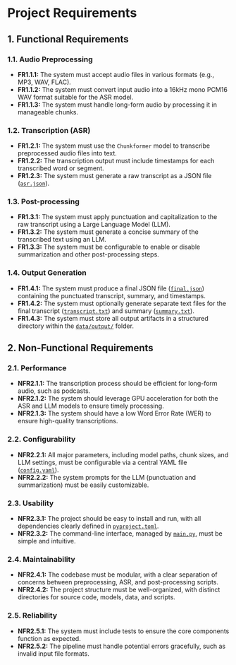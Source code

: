 # Project Requirements

## 1. Functional Requirements

### 1.1. Audio Preprocessing

- **FR1.1.1:** The system must accept audio files in various formats (e.g., MP3, WAV, FLAC).
- **FR1.1.2:** The system must convert input audio into a 16kHz mono PCM16 WAV format suitable for the ASR model.
- **FR1.1.3:** The system must handle long-form audio by processing it in manageable chunks.

### 1.2. Transcription (ASR)

- **FR1.2.1:** The system must use the `Chunkformer` model to transcribe preprocessed audio files into text.
- **FR1.2.2:** The transcription output must include timestamps for each transcribed word or segment.
- **FR1.2.3:** The system must generate a raw transcript as a JSON file ([`asr.json`](data/output/podacastmt-6acc5ce0/asr.json:0)).

### 1.3. Post-processing

- **FR1.3.1:** The system must apply punctuation and capitalization to the raw transcript using a Large Language Model (LLM).
- **FR1.3.2:** The system must generate a concise summary of the transcribed text using an LLM.
- **FR1.3.3:** The system must be configurable to enable or disable summarization and other post-processing steps.

### 1.4. Output Generation

- **FR1.4.1:** The system must produce a final JSON file ([`final.json`](data/output/podacastmt-6acc5ce0/final.json:0)) containing the punctuated transcript, summary, and timestamps.
- **FR1.4.2:** The system must optionally generate separate text files for the final transcript ([`transcript.txt`](data/output/podacastmt-6acc5ce0/transcript.txt:0)) and summary ([`summary.txt`](data/output/podacastmt-6acc5ce0/summary.txt:0)).
- **FR1.4.3:** The system must store all output artifacts in a structured directory within the [`data/output/`](data/output/:0) folder.

## 2. Non-Functional Requirements

### 2.1. Performance

- **NFR2.1.1:** The transcription process should be efficient for long-form audio, such as podcasts.
- **NFR2.1.2:** The system should leverage GPU acceleration for both the ASR and LLM models to ensure timely processing.
- **NFR2.1.3:** The system should have a low Word Error Rate (WER) to ensure high-quality transcriptions.

### 2.2. Configurability

- **NFR2.2.1:** All major parameters, including model paths, chunk sizes, and LLM settings, must be configurable via a central YAML file ([`config.yaml`](config.yaml:0)).
- **NFR2.2.2:** The system prompts for the LLM (punctuation and summarization) must be easily customizable.

### 2.3. Usability

- **NFR2.3.1:** The project should be easy to install and run, with all dependencies clearly defined in [`pyproject.toml`](pyproject.toml:0).
- **NFR2.3.2:** The command-line interface, managed by [`main.py`](main.py:0), must be simple and intuitive.

### 2.4. Maintainability

- **NFR2.4.1:** The codebase must be modular, with a clear separation of concerns between preprocessing, ASR, and post-processing scripts.
- **NFR2.4.2:** The project structure must be well-organized, with distinct directories for source code, models, data, and scripts.

### 2.5. Reliability

- **NFR2.5.1:** The system must include tests to ensure the core components function as expected.
- **NFR2.5.2:** The pipeline must handle potential errors gracefully, such as invalid input file formats.
